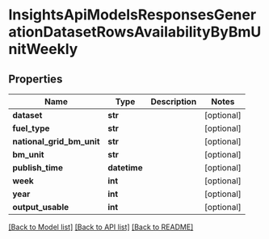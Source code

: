 # InsightsApiModelsResponsesGenerationDatasetRowsAvailabilityByBmUnitWeekly

## Properties
Name | Type | Description | Notes
------------ | ------------- | ------------- | -------------
**dataset** | **str** |  | [optional] 
**fuel_type** | **str** |  | [optional] 
**national_grid_bm_unit** | **str** |  | [optional] 
**bm_unit** | **str** |  | [optional] 
**publish_time** | **datetime** |  | [optional] 
**week** | **int** |  | [optional] 
**year** | **int** |  | [optional] 
**output_usable** | **int** |  | [optional] 

[[Back to Model list]](../README.md#documentation-for-models) [[Back to API list]](../README.md#documentation-for-api-endpoints) [[Back to README]](../README.md)

